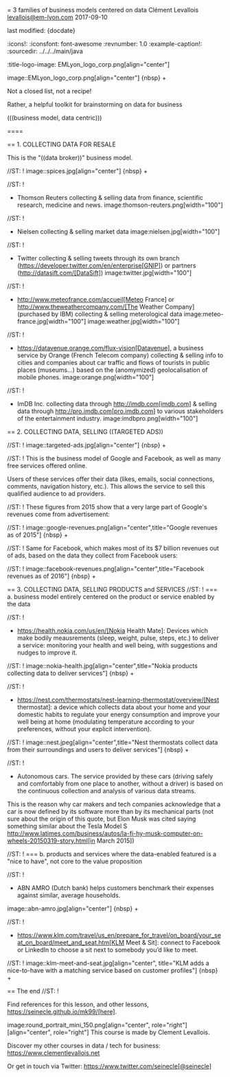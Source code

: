 = 3 families of business models centered on data
Clément Levallois <levallois@em-lyon.com>
2017-09-10

last modified: {docdate}

:icons!:
:iconsfont:   font-awesome
:revnumber: 1.0
:example-caption!:
:sourcedir: ../../../main/java

:title-logo-image: EMLyon_logo_corp.png[align="center"]

image::EMLyon_logo_corp.png[align="center"]
{nbsp} +

Not a closed list, not a recipe!

Rather, a helpful toolkit for brainstorming on data for business

(((business model, data centric)))

====

== 1. COLLECTING DATA FOR RESALE

This is the "((data broker))" business model.

//ST: !
image::spices.jpg[align="center"]
{nbsp} +

//ST: !
- Thomson Reuters collecting & selling data from finance, scientific research, medicine and news. image:thomson-reuters.png[width="100"]

//ST: !
- Nielsen collecting & selling market data image:nielsen.jpg[width="100"]

//ST: !
- Twitter collecting & selling tweets through its own branch (https://developer.twitter.com/en/enterprise[GNIP]) or partners (http://datasift.com/[DataSift]) image:twitter.jpg[width="100"]

//ST: !
- http://www.meteofrance.com/accueil[Meteo France] or http://www.theweathercompany.com/[The Weather Company] (purchased by IBM) collecting & selling meterological data image:meteo-france.jpg[width="100"] image:weather.jpg[width="100"]

//ST: !
- https://datavenue.orange.com/flux-vision[Datavenue], a business service by Orange (French Telecom company) collecting & selling info to cities and companies about car traffic and flows of tourists in public places (museums…) based on the (anomymized) geolocalisation of mobile phones. image:orange.png[width="100"]

//ST: !
- ImDB Inc. collecting data through http://imdb.com[imdb.com] & selling data through http://pro.imdb.com[pro.imdb.com] to various stakeholders of the entertainment industry. image:imdbpro.png[width="100"]

== 2. COLLECTING DATA, SELLING ((TARGETED ADS))

//ST: !
image::targeted-ads.jpg[align="center"]
{nbsp} +

//ST: !
This is the business model of Google and Facebook, as well as many free services offered online.

Users of these services offer their data (likes, emails, social connections, comments, navigation history, etc.).
This allows the service to sell this qualified audience to ad providers.

//ST: !
These figures from 2015 show that a very large part of Google's revenues come from advertisement:

//ST: !
image::google-revenues.png[align="center",title="Google revenues as of 2015"]
{nbsp} +

//ST: !
Same for Facebook, which makes most of its $7 billion revenues out of ads, based on the data they collect from Facebook users:

//ST: !
image::facebook-revenues.png[align="center",title="Facebook revenues as of 2016"]
{nbsp} +


== 3. COLLECTING DATA, SELLING PRODUCTS and SERVICES
//ST: !
=== a. business model entirely centered on the product or service enabled by the data

//ST: !
- https://health.nokia.com/us/en/[Nokia Health Mate]: Devices which make bodily meausrements (sleep, weight, pulse, steps, etc.) to deliver a service: monitoring your health and well being, with suggestions and nudges to improve it.

//ST: !
image::nokia-health.jpg[align="center",title="Nokia products collecting data to deliver services"]
{nbsp} +

//ST: !
- https://nest.com/thermostats/nest-learning-thermostat/overview/[Nest thermostat]: a device which collects data about your home and your domestic habits to regulate your energy consumption and improve your well being at home (modulating temperature according to your preferences, without your explicit intervention).

//ST: !
image::nest.jpeg[align="center",title="Nest thermostats collect data from their surroundings and users to deliver services"]
{nbsp} +

//ST: !
- Autonomous cars. The service provided by these cars (driving safely and comfortably from one place to another, without a driver) is based on the continuous collection and analysis of various data streams.

This is the reason why car makers and tech companies acknowledge that a car is now defined by its software more than by its mechanical parts (not sure about the origin of this quote, but Elon Musk was cited saying something similar about the Tesla Model S http://www.latimes.com/business/autos/la-fi-hy-musk-computer-on-wheels-20150319-story.html[in March 2015])

//ST: !
=== b. products and services where the data-enabled featured is a "nice to have", not core to the value proposition

//ST: !
- ABN AMRO (Dutch bank) helps customers benchmark their expenses against similar, average households.

image::abn-amro.jpg[align="center"]
{nbsp} +

//ST: !
- https://www.klm.com/travel/us_en/prepare_for_travel/on_board/your_seat_on_board/meet_and_seat.htm[KLM Meet & Sit]: connect to Facebook or LinkedIn to choose a sit next to somebody you’d like to meet.

//ST: !
image::klm-meet-and-seat.jpg[align="center", title="KLM adds a nice-to-have with a matching service based on customer profiles"]
{nbsp} +


== The end
//ST: !

Find references for this lesson, and other lessons, https://seinecle.github.io/mk99/[here].

image:round_portrait_mini_150.png[align="center", role="right"][align="center", role="right"]
This course is made by Clement Levallois.

Discover my other courses in data / tech for business: https://www.clementlevallois.net

Or get in touch via Twitter: https://www.twitter.com/seinecle[@seinecle]
